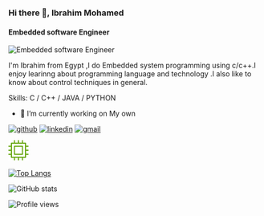### Hi there 👋, Ibrahim Mohamed
#### Embedded software Engineer
![Embedded software Engineer](https://img.freepik.com/free-vector/copy-space-blue-circuits-digital-background_23-2148821699.jpg?w=740&t=st=1664956235~exp=1664956835~hmac=3fed90485345b165daf7da40113181f4cdf63b828428623e6cc80a065e8e5832)

I'm Ibrahim from Egypt ,I do Embedded system programming using c/c++.I enjoy learinng about programming language and technology .I also like to know about control techniques in general.

Skills: C / C++ / JAVA / PYTHON

- 🔭 I’m currently working on My own 


[<img src='https://cdn.jsdelivr.net/npm/simple-icons@3.0.1/icons/github.svg' alt='github' height='40'>](https://github.com/IbrahimMohamed98)  [<img src='https://cdn.jsdelivr.net/npm/simple-icons@3.0.1/icons/linkedin.svg' alt='linkedin' height='40'>](https://www.linkedin.com/in/linkedin.com/in/IbrahimMohamed98/)  [<img src='https://cdn.jsdelivr.net/npm/simple-icons@3.0.1/icons/gmail.svg' alt='gmail' height='40'>](himalaya.mohamed50@gmail.com)  

<a href='https://docs.github.com/en/developers'><img src='https://raw.githubusercontent.com/acervenky/animated-github-badges/master/assets/devbadge.gif' width='40' height='40'></a> 

[![Top Langs](https://github-readme-stats.vercel.app/api/top-langs/?username=IbrahimMohamed98)](https://github.com/anuraghazra/github-readme-stats)

![GitHub stats](https://github-readme-stats.vercel.app/api?username=IbrahimMohamed98&show_icons=true)  

![Profile views](https://gpvc.arturio.dev/IbrahimMohamed98)  
